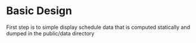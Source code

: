 # Basic Design

First step is to simple display schedule data that is computed
statically and dumped in the public/data directory


